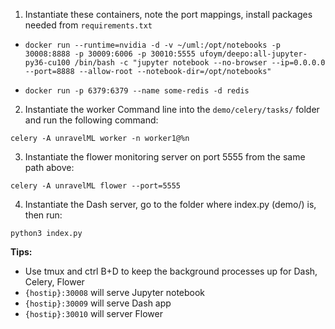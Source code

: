 1. Instantiate these containers, note the port mappings, install packages needed from `requirements.txt`

* `docker run --runtime=nvidia -d -v ~/uml:/opt/notebooks -p 30008:8888 -p 30009:6006 -p 30010:5555 ufoym/deepo:all-jupyter-py36-cu100 /bin/bash -c "jupyter notebook --no-browser --ip=0.0.0.0 --port=8888 --allow-root --notebook-dir=/opt/notebooks"`

* `docker run -p 6379:6379 --name some-redis -d redis`

2. Instantiate the worker 
Command line into the `demo/celery/tasks/` folder and run the following command:

`celery -A unravelML worker -n worker1@%n`

3. Instantiate the flower monitoring server on port 5555 from the same path above:

`celery -A unravelML flower --port=5555`

4. Instantiate the Dash server, go to the folder where index.py (demo/) is, then run:

`python3 index.py`

**Tips:** 

* Use tmux and ctrl B+D to keep the background processes up for Dash, Celery, Flower
* `{hostip}:30008` will serve Jupyter notebook
* `{hostip}:30009` will serve Dash app
* `{hostip}:30010` will server Flower
